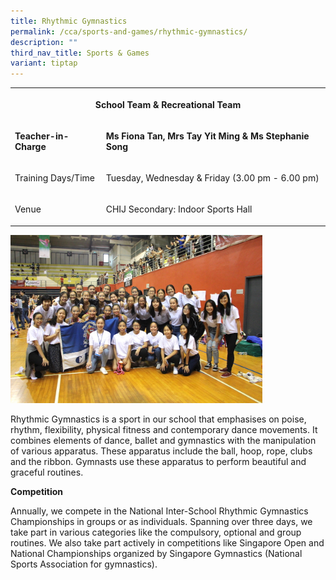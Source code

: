 ```yaml
---
title: Rhythmic Gymnastics
permalink: /cca/sports-and-games/rhythmic-gymnastics/
description: ""
third_nav_title: Sports & Games
variant: tiptap
---
```

<table>
<tbody>
<tr>
<th rowspan="1" colspan="2">
<p><strong>School Team &amp; Recreational Team</strong>
</p>
</th>
</tr>
<tr>
<td rowspan="1" colspan="1">
<p><strong>Teacher-in-Charge<br></strong>
</p>
</td>
<td rowspan="1" colspan="1">
<p><strong>Ms Fiona Tan, Mrs Tay Yit Ming &amp; Ms Stephanie Song<br></strong>
</p>
</td>
</tr>
<tr>
<td rowspan="1" colspan="1">
<p>Training Days/Time
<br>
</p>
</td>
<td rowspan="1" colspan="1">
<p>Tuesday, Wednesday &amp; Friday (3.00 pm - 6.00 pm)
<br>
</p>
</td>
</tr>
<tr>
<td rowspan="1" colspan="1">
<p>Venue</p>
</td>
<td rowspan="1" colspan="1">
<p>CHIJ Secondary: Indoor Sports Hall</p>
</td>
</tr>
</tbody>
</table>
<p></p>
<div class="isomer-image-wrapper">
<img style="width: 80%;" height="auto" width="100%" alt="" src="/images/CCA/Sports/Rhythmic Gym 2.jpg">
</div>
<p>Rhythmic Gymnastics is a sport in our school that emphasises on poise,
rhythm, flexibility, physical fitness and contemporary dance movements.
It combines elements of dance, ballet and gymnastics with the manipulation
of various apparatus. These apparatus include the ball, hoop, rope, clubs
and the ribbon. Gymnasts use these apparatus to perform beautiful and graceful
routines.</p>
<p><strong>Competition</strong>
</p>
<p>Annually, we compete in the National Inter-School Rhythmic Gymnastics
Championships in groups or as individuals. Spanning over three days, we
take part in various categories like the compulsory, optional and group
routines. We also take part actively in competitions like Singapore Open
and National Championships organized by Singapore Gymnastics (National
Sports Association for gymnastics).</p>